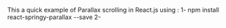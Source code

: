This a quick example of Parallax scrolling in React.js using :
1- npm install react-springy-parallax --save
2-  <Parallax> </parallax>
